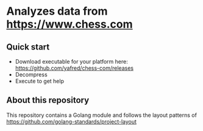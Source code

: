 # Analyzes data from https://www.chess.com

## Quick start

* Download executable for your platform here: https://github.com/yafred/chess-com/releases
* Decompress
* Execute to get help

## About this repository

This repository contains a Golang module and follows the layout patterns of https://github.com/golang-standards/project-layout